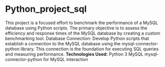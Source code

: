 # Python_project_sql
This project is a focused effort to benchmark the performance of a MySQL database using Python scripts. The primary objective is to assess the efficiency and response times of the MySQL database by creating a custom benchmarking tool.
Database Connection: Develop Python scripts that establish a connection to the MySQL database using the mysql-connector-python library. This connection is the foundation for executing SQL queries and measuring performance.
**Technologies Used:**
    Python 3
    MySQL
    mysql-connector-python for MySQL interaction

